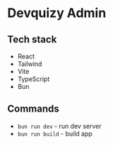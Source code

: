 # Devquizy Admin
## Tech stack
- React
- Tailwind
- Vite
- TypeScript
- Bun

## Commands
- `bun run dev`   - run dev server
- `bun run build` - build app
